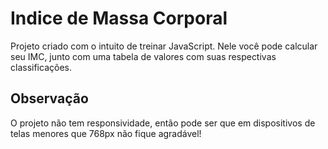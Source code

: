 # Indice de Massa Corporal
Projeto criado com o intuito de treinar JavaScript. Nele você pode calcular seu IMC, junto com uma tabela de valores com suas respectivas classificações.
## Observação
O projeto não tem responsividade, então pode ser que em dispositivos de telas menores que 768px não fique agradável!
